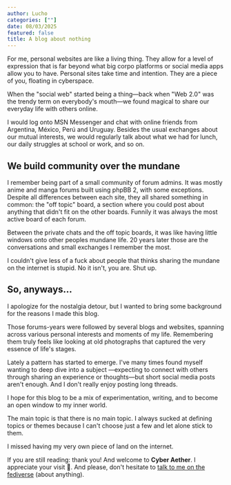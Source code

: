 ```yaml
---
author: Lucho
categories: [""]
date: 08/03/2025
featured: false
title: A blog about nothing
---
```


For me, personal websites are like a living thing. They allow for a level of expression that is far beyond what big corpo platforms or social media apps allow you to have. Personal sites take time and intention. They are a piece of you, floating in cyberspace.

When the "social web" started being a thing—back when "Web 2.0" was the trendy term on everybody's mouth—we found magical to share our everyday life with others online.

I would log onto MSN Messenger and chat with online friends from Argentina, México, Perú and Uruguay. Besides the usual exchanges about our mutual interests, we would regularly talk about what we had for lunch, our daily struggles at school or work, and so on.

## We build community over the mundane

I remember being part of a small community of forum admins. It was mostly anime and manga forums built using phpBB 2, with some exceptions. Despite all differences between each site, they all shared something in common: the "off topic" board, a section where you could post about anything that didn't fit on the other boards. Funnily it was always the most active board of each forum. 

Between the private chats and the off topic boards, it was like having little windows onto other peoples mundane life. 20 years later those are the conversations and small exchanges I remember the most.

I couldn't give less of a fuck about people that thinks sharing the mundane on the internet is stupid. No it isn't, you are. Shut up.

## So, anyways...

I apologize for the nostalgia detour, but I wanted to bring some background for the reasons I made this blog.

Those forums-years were followed by several blogs and websites, spanning across various personal interests and moments of my life. Remembering them truly feels like looking at old photographs that captured the very essence of life's stages.

Lately a pattern has started to emerge. I've many times found myself wanting to deep dive into a subject —expecting to connect with others through sharing an experience or thoughts—but short social media posts aren't enough. And I don't really enjoy posting long threads.

I hope for this blog to be a mix of experimentation, writing, and to become an open window to my inner world.

The main topic is that there is no main topic. I always sucked at defining topics or themes because I can't choose just a few and let alone stick to them.

I missed having my very own piece of land on the internet.

If you are still reading: thank you! And welcome to **Cyber Aether**. I appreciate your visit 🙌. And please, don't hesitate to [talk to me on the fediverse](https://mastodon.social/@lucianorosa) (about anything). 